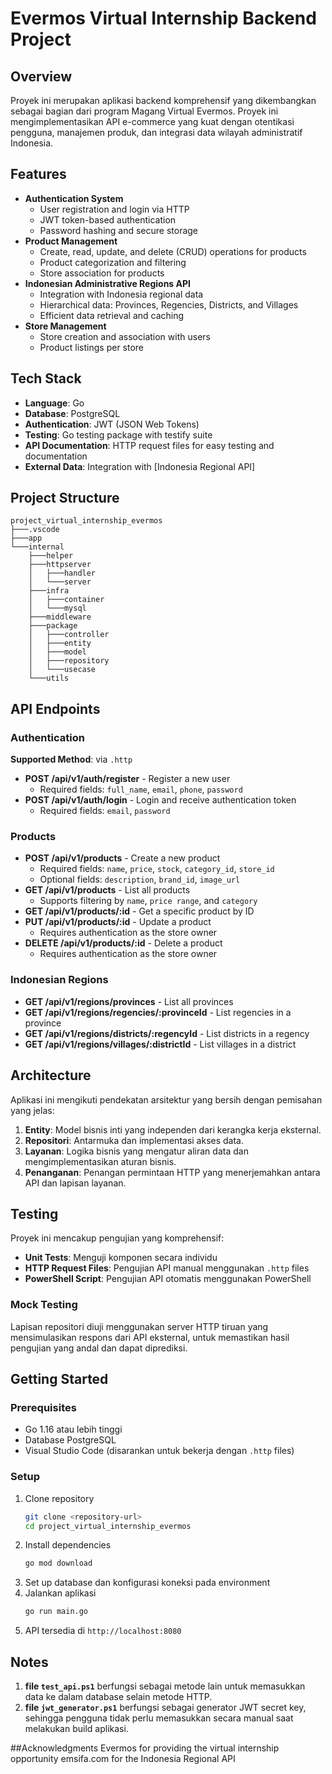# Evermos Virtual Internship Backend Project

## Overview

Proyek ini merupakan aplikasi backend komprehensif yang dikembangkan sebagai bagian dari program Magang Virtual Evermos. Proyek ini mengimplementasikan API e-commerce yang kuat dengan otentikasi pengguna, manajemen produk, dan integrasi data wilayah administratif Indonesia.

## Features

- **Authentication System**
  - User registration and login via HTTP
  - JWT token-based authentication
  - Password hashing and secure storage
- **Product Management**
  - Create, read, update, and delete (CRUD) operations for products
  - Product categorization and filtering
  - Store association for products
- **Indonesian Administrative Regions API**
  - Integration with Indonesia regional data
  - Hierarchical data: Provinces, Regencies, Districts, and Villages
  - Efficient data retrieval and caching
- **Store Management**
  - Store creation and association with users
  - Product listings per store

## Tech Stack

- **Language**: Go
- **Database**: PostgreSQL
- **Authentication**: JWT (JSON Web Tokens)
- **Testing**: Go testing package with testify suite
- **API Documentation**: HTTP request files for easy testing and documentation
- **External Data**: Integration with [Indonesia Regional API]

## Project Structure
```
project_virtual_internship_evermos
├───.vscode
├───app
└───internal
    ├───helper
    ├───httpserver
    │   ├───handler
    │   └───server
    ├───infra
    │   ├───container
    │   └───mysql
    ├───middleware
    ├───package
    │   ├───controller
    │   ├───entity
    │   ├───model
    │   ├───repository
    │   └───usecase
    └───utils
```

## API Endpoints

### Authentication
**Supported Method**: via `.http`

- **POST /api/v1/auth/register** - Register a new user
  - Required fields: `full_name`, `email`, `phone`, `password`
- **POST /api/v1/auth/login** - Login and receive authentication token
  - Required fields: `email`, `password`

### Products

- **POST /api/v1/products** - Create a new product
  - Required fields: `name`, `price`, `stock`, `category_id`, `store_id`
  - Optional fields: `description`, `brand_id`, `image_url`
- **GET /api/v1/products** - List all products
  - Supports filtering by `name`, `price range`, and `category`
- **GET /api/v1/products/:id** - Get a specific product by ID
- **PUT /api/v1/products/:id** - Update a product
  - Requires authentication as the store owner
- **DELETE /api/v1/products/:id** - Delete a product
  - Requires authentication as the store owner

### Indonesian Regions

- **GET /api/v1/regions/provinces** - List all provinces
- **GET /api/v1/regions/regencies/:provinceId** - List regencies in a province
- **GET /api/v1/regions/districts/:regencyId** - List districts in a regency
- **GET /api/v1/regions/villages/:districtId** - List villages in a district

## Architecture

Aplikasi ini mengikuti pendekatan arsitektur yang bersih dengan pemisahan yang jelas:

1. **Entity**: Model bisnis inti yang independen dari kerangka kerja eksternal.
2. **Repositori**: Antarmuka dan implementasi akses data.
3. **Layanan**: Logika bisnis yang mengatur aliran data dan mengimplementasikan aturan bisnis.
4. **Penanganan**: Penangan permintaan HTTP yang menerjemahkan antara API dan lapisan layanan.

## Testing

Proyek ini mencakup pengujian yang komprehensif:

- **Unit Tests**: Menguji komponen secara individu
- **HTTP Request Files**: Pengujian API manual menggunakan `.http` files
- **PowerShell Script**: Pengujian API otomatis menggunakan PowerShell

### Mock Testing

Lapisan repositori diuji menggunakan server HTTP tiruan yang mensimulasikan respons dari API eksternal, untuk memastikan hasil pengujian yang andal dan dapat diprediksi.

## Getting Started

### Prerequisites

- Go 1.16 atau lebih tinggi
- Database PostgreSQL
- Visual Studio Code (disarankan untuk bekerja dengan `.http` files)

### Setup

1. Clone repository
    ```sh
    git clone <repository-url>
    cd project_virtual_internship_evermos
    ```
2. Install dependencies
    ```sh
    go mod download
    ```
3. Set up database dan konfigurasi koneksi pada environment
4. Jalankan aplikasi
    ```sh
    go run main.go
    ```
5. API tersedia di `http://localhost:8080`

## Notes

1. **file `test_api.ps1`** berfungsi sebagai metode lain untuk memasukkan data ke dalam database selain metode HTTP.
2. **file `jwt_generator.ps1`** berfungsi sebagai generator JWT secret key, sehingga pengguna tidak perlu memasukkan secara manual saat melakukan build aplikasi.

##Acknowledgments
Evermos for providing the virtual internship opportunity
emsifa.com for the Indonesia Regional API
